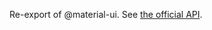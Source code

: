 Re-export of @material-ui. See [the official API](https://mui.com/material-ui/api/circular-progress/).
